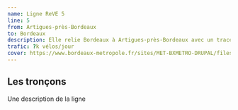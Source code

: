 ```yaml
---
name: Ligne ReVE 5
line: 5
from: Artigues-près-Bordeaux
to: Bordeaux
description: Elle relie Bordeaux à Artigues-près-Bordeaux avec un tracé de 9,2 km qui dessert les communes de Cenon et Lormont.
trafic: ?k vélos/jour
cover: https://www.bordeaux-metropole.fr/sites/MET-BXMETRO-DRUPAL/files/styles/node_visuel_xl_x2/public/2023-07/parcours_reve_bruges_velo_barbier.webp
---
```


## Les tronçons

Une description de la ligne
